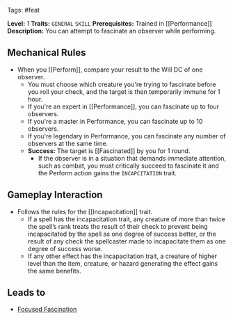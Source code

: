  Tags: #feat

**Level:** 1
**Traits:** `GENERAL` `SKILL`
**Prerequisites:** Trained in [[Performance]]
**Description:** You can attempt to fascinate an observer while performing.
## Mechanical Rules

- When you [[Perform]], compare your result to the Will DC of one observer.
	- You must choose which creature you're trying to fascinate before you roll your check, and the target is then temporarily immune for 1 hour.  
	- If you're an expert in [[Performance]], you can fascinate up to four observers.
	- If you're a master in Performance, you can fascinate up to 10 observers.
	- If you're legendary in Performance, you can fascinate any number of observers at the same time.
	- **Success:** The target is [[Fascinated]] by you for 1 round.
		- If the observer is in a situation that demands immediate attention, such as combat, you must critically succeed to fascinate it and the Perform action gains the `INCAPCITATION` trait.

## Gameplay Interaction

- Follows the rules for the [[Incapacitation]] trait.
	- If a spell has the incapacitation trait, any creature of more than twice the spell’s rank treats the result of their check to prevent being incapacitated by the spell as one degree of success better, or the result of any check the spellcaster made to incapacitate them as one degree of success worse.
	- If any other effect has the incapacitation trait, a creature of higher level than the item, creature, or hazard generating the effect gains the same benefits.

## Leads to

- [Focused Fascination](https://2e.aonprd.com/Feats.aspx?ID=6131)